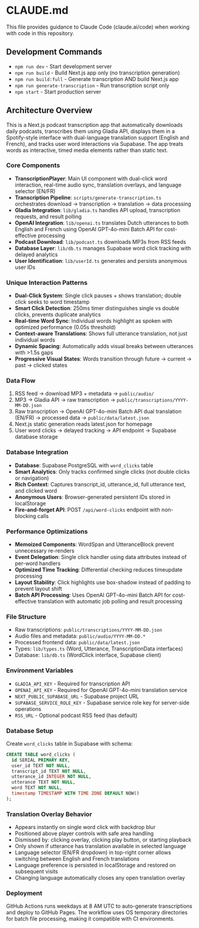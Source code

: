 # CLAUDE.md

This file provides guidance to Claude Code (claude.ai/code) when working with code in this repository.

## Development Commands

- `npm run dev` - Start development server
- `npm run build` - Build Next.js app only (no transcription generation)
- `npm run build:full` - Generate transcription AND build Next.js app
- `npm run generate-transcription` - Run transcription script only
- `npm start` - Start production server

## Architecture Overview

This is a Next.js podcast transcription app that automatically downloads daily podcasts, transcribes them using Gladia API, displays them in a Spotify-style interface with dual-language translation support (English and French), and tracks user word interactions via Supabase. The app treats words as interactive, timed media elements rather than static text.

### Core Components
- **TranscriptionPlayer**: Main UI component with dual-click word interaction, real-time audio sync, translation overlays, and language selector (EN/FR)
- **Transcription Pipeline**: `scripts/generate-transcription.ts` orchestrates download → transcription → translation → data processing
- **Gladia Integration**: `lib/gladia.ts` handles API upload, transcription requests, and result polling
- **OpenAI Integration**: `lib/openai.ts` translates Dutch utterances to both English and French using OpenAI GPT-4o-mini Batch API for cost-effective processing
- **Podcast Download**: `lib/podcast.ts` downloads MP3s from RSS feeds
- **Database Layer**: `lib/db.ts` manages Supabase word click tracking with delayed analytics
- **User Identification**: `lib/userId.ts` generates and persists anonymous user IDs

### Unique Interaction Patterns
- **Dual-Click System**: Single click pauses + shows translation; double click seeks to word timestamp
- **Smart Click Detection**: 250ms timer distinguishes single vs double clicks, prevents duplicate analytics
- **Real-time Word Sync**: Individual words highlight as spoken with optimized performance (0.05s threshold)
- **Context-aware Translations**: Shows full utterance translation, not just individual words
- **Dynamic Spacing**: Automatically adds visual breaks between utterances with >1.5s gaps
- **Progressive Visual States**: Words transition through future → current → past → clicked states

### Data Flow
1. RSS feed → download MP3 + metadata → `public/audio/`
2. MP3 → Gladia API → raw transcription → `public/transcriptions/YYYY-MM-DD.json`
3. Raw transcription → OpenAI GPT-4o-mini Batch API dual translation (EN/FR) → processed data → `public/data/latest.json`
4. Next.js static generation reads latest.json for homepage
5. User word clicks → delayed tracking → API endpoint → Supabase database storage

### Database Integration
- **Database**: Supabase PostgreSQL with `word_clicks` table
- **Smart Analytics**: Only tracks confirmed single clicks (not double clicks or navigation)
- **Rich Context**: Captures transcript_id, utterance_id, full utterance text, and clicked word
- **Anonymous Users**: Browser-generated persistent IDs stored in localStorage
- **Fire-and-forget API**: POST `/api/word-clicks` endpoint with non-blocking calls

### Performance Optimizations
- **Memoized Components**: WordSpan and UtteranceBlock prevent unnecessary re-renders
- **Event Delegation**: Single click handler using data attributes instead of per-word handlers
- **Optimized Time Tracking**: Differential checking reduces timeupdate processing
- **Layout Stability**: Click highlights use box-shadow instead of padding to prevent layout shift
- **Batch API Processing**: Uses OpenAI GPT-4o-mini Batch API for cost-effective translation with automatic job polling and result processing

### File Structure
- Raw transcriptions: `public/transcriptions/YYYY-MM-DD.json`
- Audio files and metadata: `public/audio/YYYY-MM-DD.*`
- Processed frontend data: `public/data/latest.json`
- Types: `lib/types.ts` (Word, Utterance, TranscriptionData interfaces)
- Database: `lib/db.ts` (WordClick interface, Supabase client)

### Environment Variables
- `GLADIA_API_KEY` - Required for transcription API
- `OPENAI_API_KEY` - Required for OpenAI GPT-4o-mini translation service
- `NEXT_PUBLIC_SUPABASE_URL` - Supabase project URL
- `SUPABASE_SERVICE_ROLE_KEY` - Supabase service role key for server-side operations
- `RSS_URL` - Optional podcast RSS feed (has default)

### Database Setup
Create `word_clicks` table in Supabase with schema:
```sql
CREATE TABLE word_clicks (
  id SERIAL PRIMARY KEY,
  user_id TEXT NOT NULL,
  transcript_id TEXT NOT NULL,
  utterance_id INTEGER NOT NULL,
  utterance TEXT NOT NULL,
  word TEXT NOT NULL,
  timestamp TIMESTAMP WITH TIME ZONE DEFAULT NOW()
);
```

### Translation Overlay Behavior
- Appears instantly on single word click with backdrop blur
- Positioned above player controls with safe area handling
- Dismissed by: clicking overlay, clicking play button, or starting playback
- Only shown if utterance has translation available in selected language
- Language selector (EN/FR dropdown) in top-right corner allows switching between English and French translations
- Language preference is persisted in localStorage and restored on subsequent visits
- Changing language automatically closes any open translation overlay

### Deployment
GitHub Actions runs weekdays at 8 AM UTC to auto-generate transcriptions and deploy to GitHub Pages. The workflow uses OS temporary directories for batch file processing, making it compatible with CI environments.